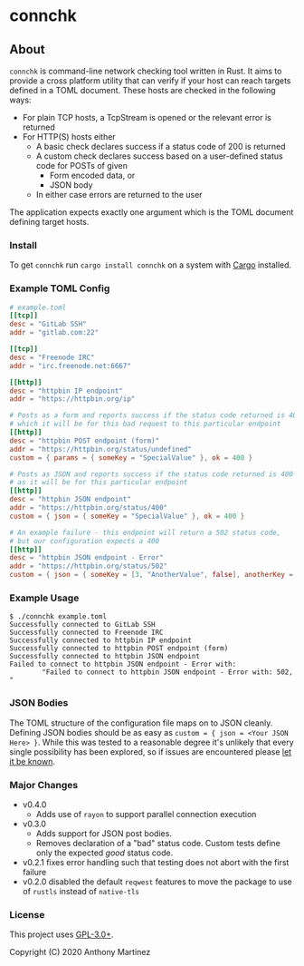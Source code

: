 # connchk

## About

`connchk` is command-line network checking tool written in Rust. It aims
to provide a cross platform utility that can verify if your host can reach
targets defined in a TOML document. These hosts are checked in the following
ways:

- For plain TCP hosts, a TcpStream is opened or the relevant error is returned
- For HTTP(S) hosts either
  - A basic check declares success if a status code of 200 is returned
  - A custom check declares success based on a user-defined status code for POSTs of given
    - Form encoded data, or
	- JSON body
  - In either case errors are returned to the user

The application expects exactly one argument which is the TOML document defining
target hosts.

### Install

To get `connchk` run `cargo install connchk` on a system with [Cargo](https://doc.rust-lang.org/cargo/getting-started/installation.html) installed.

### Example TOML Config
```toml
# example.toml
[[tcp]]
desc = "GitLab SSH"
addr = "gitlab.com:22"

[[tcp]]
desc = "Freenode IRC"
addr = "irc.freenode.net:6667"

[[http]]
desc = "httpbin IP endpoint"
addr = "https://httpbin.org/ip"

# Posts as a form and reports success if the status code returned is 400
# which it will be for this bad request to this particular endpoint
[[http]]
desc = "httpbin POST endpoint (form)"
addr = "https://httpbin.org/status/undefined"
custom = { params = { someKey = "SpecialValue" }, ok = 400 } 

# Posts as JSON and reports success if the status code returned is 400
# as it will be for this particular endpoint
[[http]]
desc = "httpbin JSON endpoint"
addr = "https://httpbin.org/status/400"
custom = { json = { someKey = "SpecialValue" }, ok = 400 } 

# An example failure - this endpoint will return a 502 status code,
# but our configuration expects a 400 
[[http]]
desc = "httpbin JSON endpoint - Error"
addr = "https://httpbin.org/status/502"
custom = { json = { someKey = [3, "AnotherValue", false], anotherKey = { nested = "value", count = [1, 2, 3] } }, ok = 400 }
```

### Example Usage
```
$ ./connchk example.toml 
Successfully connected to GitLab SSH
Successfully connected to Freenode IRC
Successfully connected to httpbin IP endpoint
Successfully connected to httpbin POST endpoint (form)
Successfully connected to httpbin JSON endpoint
Failed to connect to httpbin JSON endpoint - Error with:
        "Failed to connect to httpbin JSON endpoint - Error with: 502, "
```

### JSON Bodies

The TOML structure of the configuration file maps on to JSON cleanly. Defining
JSON bodies should be as easy as `custom = { json = <Your JSON Here> }`. While
this was tested to a reasonable degree it's unlikely that every single possibility
has been explored, so if issues are encountered please [let it be known](https://gitlab.com/anthonyjmartinez/connchk/-/issues).

### Major Changes

- v0.4.0
  - Adds use of `rayon` to support parallel connection execution
- v0.3.0
  - Adds support for JSON post bodies.
  - Removes declaration of a "bad" status code. Custom tests define only the expected _good_ status code.
- v0.2.1 fixes error handling such that testing does not abort with the first failure
- v0.2.0 disabled the default `reqwest` features to move the package to use of `rustls` instead of `native-tls`

### License

This project uses [GPL-3.0+](https://www.gnu.org/licenses/gpl-3.0.html).

Copyright (C) 2020 Anthony Martinez
